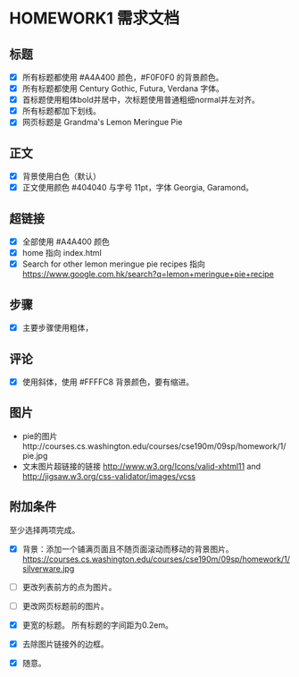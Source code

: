 # HOMEWORK1 需求文档

## 标题

- [x] 所有标题都使用 #A4A400 颜色，#F0F0F0 的背景颜色。
- [x] 所有标题都使用  Century Gothic, Futura, Verdana 字体。
- [x] 首标题使用粗体bold并居中，次标题使用普通粗细normal并左对齐。
- [x] 所有标题都加下划线。
- [x] 网页标题是 Grandma's Lemon Meringue Pie

## 正文

- [x] 背景使用白色（默认）
- [x] 正文使用颜色 #404040 与字号 11pt，字体 Georgia, Garamond。

## 超链接

- [x] 全部使用  #A4A400 颜色
- [x] home 指向 index.html
- [x] Search for other lemon meringue pie recipes 指向 https://www.google.com.hk/search?q=lemon+meringue+pie+recipe

## 步骤

- [x] 主要步骤使用粗体，

## 评论

- [x] 使用斜体，使用 #FFFFC8 背景颜色，要有缩进。

## 图片

- pie的图片http://courses.cs.washington.edu/courses/cse190m/09sp/homework/1/pie.jpg
- 文末图片超链接的链接 http://www.w3.org/Icons/valid-xhtml11 and http://jigsaw.w3.org/css-validator/images/vcss

## 附加条件

至少选择两项完成。

- [x] 背景：添加一个铺满页面且不随页面滚动而移动的背景图片。https://courses.cs.washington.edu/courses/cse190m/09sp/homework/1/silverware.jpg

- [ ] 更改列表前方的点为图片。

- [ ] 更改网页标题前的图片。

- [x] 更宽的标题。 所有标题的字间距为0.2em。

- [x] 去除图片链接外的边框。

- [x] 随意。